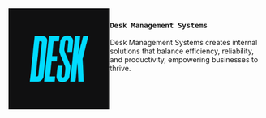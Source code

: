 <img src="./desk-logo.png" align="left" width="200"/>

### `Desk Management Systems`

Desk Management Systems creates internal solutions that balance efficiency, reliability, and productivity, empowering businesses to thrive.
